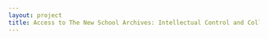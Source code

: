 ```yaml
--- 
layout: project 
title: Access to The New School Archives: Intellectual Control and Collection-Level Description
---
```



